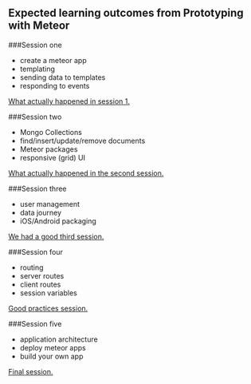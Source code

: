 ## Expected learning outcomes from Prototyping with Meteor

###Session one
- create a meteor app
- templating 
- sending data to templates
- responding to events 

[What actually happened in session 1.](Session1_outcomes.md)

###Session two
- Mongo Collections
- find/insert/update/remove documents
- Meteor packages
- responsive (grid) UI

[What actually happened in the second session.](Session2_outcomes.md)

###Session three
- user management
- data journey
- iOS/Android packaging

[We had a good third session.](Session3_outcomes.md)

###Session four
- routing
- server routes
- client routes
- session variables

[Good practices session.](Session4_outcomes.md)

###Session five
- application architecture
- deploy meteor apps
- build your own app

[Final session.](Session5_outcomes.md)
